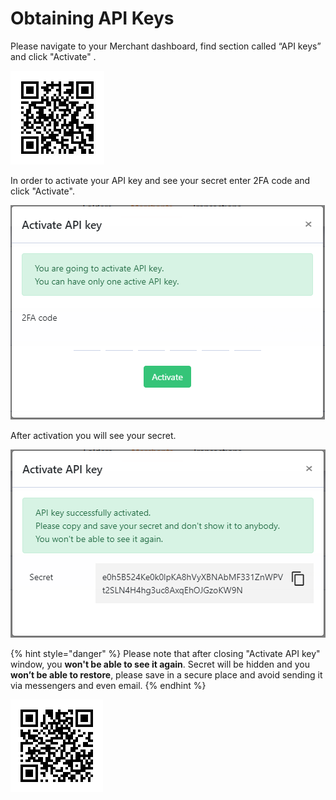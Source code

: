 # Obtaining API Keys

Please navigate to your Merchant dashboard, find section called “API keys” and click "Activate" .

![](../.gitbook/assets/image%20%281%29.png)

In order to activate your API key and see your secret enter 2FA code and click "Activate".

![](../.gitbook/assets/image%20%287%29.png)

After activation you will see your secret.

![](../.gitbook/assets/image%20%2814%29.png)

{% hint style="danger" %}
Please note that after closing "Activate API key" window, you **won't be able to see it again**. Secret will be hidden and you **won’t be able to restore**, please save in a secure place and avoid sending it via messengers and even email.
{% endhint %}

![](../.gitbook/assets/image.png)

